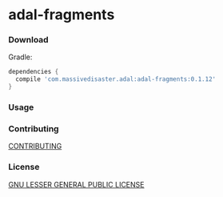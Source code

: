 # adal-fragments

### Download

Gradle:

```gradle
dependencies {
  compile 'com.massivedisaster.adal:adal-fragments:0.1.12'
}
```
### Usage

### Contributing
[CONTRIBUTING](../CONTRIBUTING.md)

### License
[GNU LESSER GENERAL PUBLIC LICENSE](../LICENSE.md)